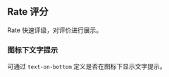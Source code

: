 <div class="demo-header">
<p class="overviewicon">
  <span class="wapi-ui-alert"/>
</p>

## Rate 评分

<nova-uxlink widget-name="Rate"></nova-uxlink>

Rate 快速评级，对评价进行展示。
</div>

### 图标下文字提示

可通过 `text-on-bottom` 定义是否在图标下显示文字提示。

<nova-demo-view link="rate/text-on-bottom.vue"></nova-demo-view>

<br />
